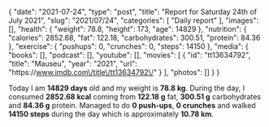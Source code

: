 {
    "date": "2021-07-24",
    "type": "post",
    "title": "Report for Saturday 24th of July 2021",
    "slug": "2021\/07\/24",
    "categories": [
        "Daily report"
    ],
    "images": [],
    "health": {
        "weight": 78.8,
        "height": 173,
        "age": 14829
    },
    "nutrition": {
        "calories": 2852.68,
        "fat": 122.18,
        "carbohydrates": 300.51,
        "protein": 84.36
    },
    "exercise": {
        "pushups": 0,
        "crunches": 0,
        "steps": 14150
    },
    "media": {
        "books": [],
        "podcast": [],
        "youtube": [],
        "movies": [
            {
                "id": "tt13634792",
                "title": "Mauseu",
                "year": "2021",
                "url": "https:\/\/www.imdb.com\/title\/tt13634792\/"
            }
        ],
        "photos": []
    }
}

Today I am <strong>14829 days</strong> old and my weight is <strong>78.8 kg</strong>. During the day, I consumed <strong>2852.68 kcal</strong> coming from <strong>122.18 g</strong> fat, <strong>300.51 g</strong> carbohydrates and <strong>84.36 g</strong> protein. Managed to do <strong>0 push-ups</strong>, <strong>0 crunches</strong> and walked <strong>14150 steps</strong> during the day which is approximately <strong>10.78 km</strong>.